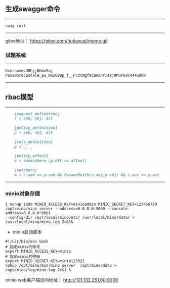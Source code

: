 
## 生成swagger命令
---
```markdown
swag init
```
---

gitee地址： https://gitee.com/hutiancai/memo.git

### 试题系统

---
```markdown
Username:38hjj6hmo9uj
Password:pscale_pw_mo2G89p_l__PczcNgf9CBA2nYI4Xj8MuPkac444wd0w
```
---

## rbac模型 
---
```markdown
    [request_definition]
    r = sub, obj, act
    
    [policy_definition]
    p = sub, obj, act
    
    [role_definition]
    g = _, _
    
    [policy_effect]
    e = some(where (p.eft == allow))
    
    [matchers]
    m = r.sub == p.sub && ParamsMatch(r.obj,p.obj) && r.act == p.act
```
---


### minio对象存储
```shell
1 nohup sudo MINIO_ACCESS_KEY=minioadmin MINIO_SECRET_KEY=123456789 
/opt/mino/mino server --address=0.0.0.0:9000 --console-address=0.0.0.0:9001 
--config-dir /usr/local/mino/etc/ /usr/local/mino/data/ > /usr/local/mino/mino.log 2>&1&

```

* minio启动脚本
```shell
#!/usr/bin/env bash
# 指定minio的账号
export MINIO_ACCESS_KEY=minio
# 指定minio的密码
export MINIO_SECRET_KEY=minio123321
nohup /opt/mino/bin/mino server  /opt/mino/data > /opt/mino/log/mino.log 2>&1 &
```

minio web客户端访问地址： http://101.132.251.60:9000